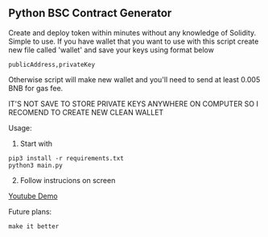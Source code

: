 ## Python BSC Contract Generator
Create and deploy token within minutes without any knowledge of Solidity.
Simple to use.
If you have wallet that you want to use with this script create new file called 'wallet' and save your keys using format below
```
publicAddress,privateKey
```
Otherwise script will make new wallet and you'll need to send at least 0.005 BNB for gas fee.

IT'S NOT SAVE TO STORE PRIVATE KEYS ANYWHERE ON COMPUTER SO I RECOMEND TO CREATE NEW CLEAN WALLET

Usage:
1. Start with 
```
pip3 install -r requirements.txt
python3 main.py
```
2. Follow instrucions on screen

[Youtube Demo](https://www.youtube.com/watch?v=0R5P-njlqzk)


Future plans:
```
make it better
```
